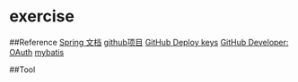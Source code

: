 # exercise

##Reference
[Spring 文档](https://spring.io/guides)
[github项目](https://github.com/wangyt68/forum)
[GitHub Deploy keys](https://developer.github.com/v3/guides/managing-deploy-keys/#deploy-keys)
[GitHub Developer: OAuth](https://developer.github.com/apps/)
[mybatis](http://www.mybatis.org/spring-boot-starter/mybatis-spring-boot-autoconfigure/)

##Tool
